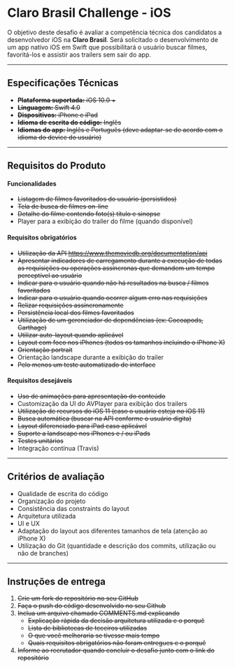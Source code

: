 Claro Brasil Challenge - iOS
===================

O objetivo deste desafio é avaliar a competência técnica dos candidatos a desenvolvedor iOS na **Claro Brasil**. Será solicitado o desenvolvimento de um app nativo iOS em Swift que possibilitará o usuário buscar filmes, favoritá-los e assistir aos trailers sem sair do app.

----------

Especificações Técnicas
-------------

- ~~**Plataforma suportada:** iOS 10.0 +~~
- ~~**Linguagem:** Swift 4.0~~
- ~~**Dispositivos:** iPhone e iPad~~
- ~~**Idioma de escrita do código:** Inglês~~
- ~~**Idiomas do app:** Inglês e Português (deve adaptar-se de acordo com o idioma do device do usuário)~~

----------

Requisitos do Produto
-------------

#### Funcionalidades

 - ~~Listagem de filmes favoritados do usuário (persistidos)~~
 - ~~Tela de busca de filmes on-line~~
 - ~~Detalhe do filme contendo foto(s) título e sinopse~~
 - Player para a exibição do trailer do filme (quando disponível)

#### Requisitos obrigatórios

 - ~~Utilização da API https://www.themoviedb.org/documentation/api~~
 - ~~Apresentar indicadores de carregamento durante a execução de todas as requisições ou operações assíncronas que demandem um tempo perceptível ao usuário~~
 - ~~Indicar para o usuário quando não há resultados na busca / filmes favoritados~~
 - ~~Indicar para o usuário quando ocorrer algum erro nas requisições~~
 - ~~Relizar requisições assíncronamente~~
 - ~~Persistência local dos filmes favoritados~~
 - ~~Utilização de um gerenciador de dependências (ex: Cocoapods, Carthage)~~
 - ~~Utilizar auto-layout quando aplicável~~
 - ~~Layout com foco nos iPhones (todos os tamanhos incluindo o iPhone X)~~
 - ~~Orientação portrait~~
 - Orientação landscape durante a exibição do trailer
 - ~~Pelo menos um teste automatizado de interface~~

#### Requisitos desejáveis

 - ~~Uso de animações para apresentação do conteúdo~~
 - Customização da UI do AVPlayer para exibição dos trailers
 - ~~Utilização de recursos do iOS 11 (caso o usuário esteja no iOS 11)~~
 - ~~Busca automática (buscar na API conforme o usuário digita)~~
 - ~~Layout diferenciado para iPad caso aplicável~~
 - ~~Suporte a landscape nos iPhones e / ou iPads~~
 - ~~Testes unitários~~
 - Integração contínua (Travis)

----------

Critérios de avaliação
-------------

 - Qualidade de escrita do código
 - Organização do projeto
 - Consistência das constraints do layout
 - Arquitetura utilizada
 - UI e UX
 - Adaptação do layout aos diferentes tamanhos de tela (atenção ao iPhone X)
 - Utilização do Git (quantidade e descrição dos commits, utilização ou não de branches)

----------

Instruções de entrega
-------------

 1. ~~Crie um fork do repositório no seu GitHub~~
 2. ~~Faça o push do código desenvolvido no seu Github~~
 3. ~~Inclua um arquivo chamado COMMENTS.md explicando~~
	 - ~~Explicação rápida da decisão arquitetura utilizada e o porquê~~
	 - ~~Lista de bibliotecas de teceiros utilizadas~~
	 - ~~O que você melhoraria se tivesse mais tempo~~
	 - ~~Quais requisitos obrigatórios não foram entregues e o porquê~~
 4. ~~Informe ao recrutador quando concluir o desafio junto com o link do repositório~~
